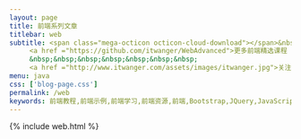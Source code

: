 ```yaml
---
layout: page
title: 前端系列文章
titlebar: web
subtitle: <span class="mega-octicon octicon-cloud-download"></span>&nbsp;&nbsp;
     <a href ="https://github.com/itwanger/WebAdvanced">更多前端精选课程 ， <font color="#EB9439">点我</font>查看！</a><br/><br/>
     &nbsp;&nbsp;&nbsp;&nbsp;&nbsp;&nbsp;&nbsp;
     <a href ="http://www.itwanger.com/assets/images/itwanger.jpg">关注公众号：<font color="#00FF00">沉默王二</font>，回复“大前端”进群交流。</a>
menu: java
css: ['blog-page.css']
permalink: /web
keywords: 前端教程,前端示例,前端学习,前端资源,前端,Bootstrap,JQuery,JavaScript
---
```


{% include web.html %}
